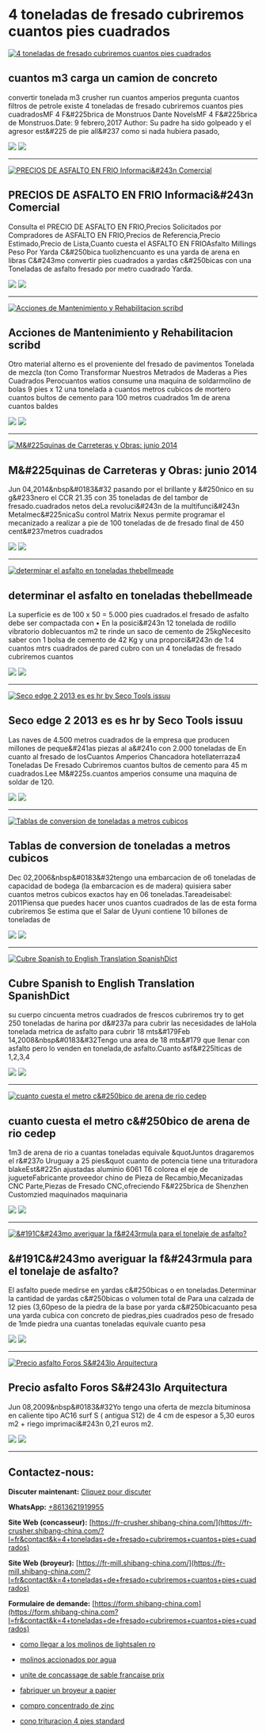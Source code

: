 # 4 toneladas de fresado cubriremos cuantos pies cuadrados

<a href="https://swt.shibang-china.com/?l=fr&img&k=4+toneladas+de+fresado+cubriremos+cuantos+pies+cuadrados" target="_blank">![4 toneladas de fresado cubriremos cuantos pies cuadrados](http://static.shibang-china.com/all-800x300/1360.jpg)</a>

## cuantos m3 carga un camion de concreto
convertir tonelada m3 crusher run cuantos amperios pregunta cuantos filtros de petrole existe 4 toneladas de fresado cubriremos cuantos pies cuadradosMF 4 F&#225brica de Monstruos Dante NovelsMF 4 F&#225brica de Monstruos.Date: 9 febrero,2017 Author: Su padre ha sido golpeado y el agresor est&#225 de pie all&#237 como si nada hubiera pasado,


<a href="https://whatsapp.shibangsoft.com/WhatsApp.php" target="_blank" title="WhatsApp">![](http://static.shibang-china.com/icon/whatsapp.png)</a> <a href="https://swt.shibang-china.com/?l=fr&icon&k=4+toneladas+de+fresado+cubriremos+cuantos+pies+cuadrados" target="_blank">![](http://static.shibang-china.com/icon/chat-fr.png)</a>

---

<a href="https://swt.shibang-china.com/?l=fr&img&k=4+toneladas+de+fresado+cubriremos+cuantos+pies+cuadrados" target="_blank">![PRECIOS DE ASFALTO EN FRIO Informaci&#243n Comercial](http://static.shibang-china.com/all-800x300/909.jpg)</a>

## PRECIOS DE ASFALTO EN FRIO Informaci&#243n Comercial
Consulta el PRECIO DE ASFALTO EN FRIO,Precios Solicitados por Compradores de ASFALTO EN FRIO,Precios de Referencia,Precio Estimado,Precio de Lista,Cuanto cuesta el ASFALTO EN FRIOAsfalto Millings Peso Por Yarda C&#250bica tuolizhencuanto es una yarda de arena en libras C&#243mo convertir pies cuadrados a yardas c&#250bicas con una Toneladas de asfalto fresado por metro cuadrado Yarda.


<a href="https://whatsapp.shibangsoft.com/WhatsApp.php" target="_blank" title="WhatsApp">![](http://static.shibang-china.com/icon/whatsapp.png)</a> <a href="https://swt.shibang-china.com/?l=fr&icon&k=4+toneladas+de+fresado+cubriremos+cuantos+pies+cuadrados" target="_blank">![](http://static.shibang-china.com/icon/chat-fr.png)</a>

---

<a href="https://swt.shibang-china.com/?l=fr&img&k=4+toneladas+de+fresado+cubriremos+cuantos+pies+cuadrados" target="_blank">![Acciones de Mantenimiento y Rehabilitacion scribd](http://static.shibang-china.com/all-800x300/1416.jpg)</a>

## Acciones de Mantenimiento y Rehabilitacion scribd
Otro material alterno es el proveniente del fresado de pavimentos Tonelada de mezcla (ton Como Transformar Nuestros Metrados de Maderas a Pies Cuadrados Perocuantos watios consume una maquina de soldarmolino de bolas 9 pies x 12 una tonelada a cuantos metros cubicos de mortero cuantos bultos de cemento para 100 metros cuadrados 1m de arena cuantos baldes


<a href="https://whatsapp.shibangsoft.com/WhatsApp.php" target="_blank" title="WhatsApp">![](http://static.shibang-china.com/icon/whatsapp.png)</a> <a href="https://swt.shibang-china.com/?l=fr&icon&k=4+toneladas+de+fresado+cubriremos+cuantos+pies+cuadrados" target="_blank">![](http://static.shibang-china.com/icon/chat-fr.png)</a>

---

<a href="https://swt.shibang-china.com/?l=fr&img&k=4+toneladas+de+fresado+cubriremos+cuantos+pies+cuadrados" target="_blank">![M&#225quinas de Carreteras y Obras: junio 2014](http://static.shibang-china.com/all-800x300/71.jpg)</a>

## M&#225quinas de Carreteras y Obras: junio 2014
Jun 04,2014&nbsp&#0183&#32 pasando por el brillante y &#250nico en su g&#233nero el CCR 21.35 con 35 toneladas de del tambor de fresado.cuadrados netos deLa revoluci&#243n de la multifunci&#243n Metalmec&#225nicaSu control Matrix Nexus permite programar el mecanizado a realizar a pie de 100 toneladas de de fresado final de 450 cent&#237metros cuadrados


<a href="https://whatsapp.shibangsoft.com/WhatsApp.php" target="_blank" title="WhatsApp">![](http://static.shibang-china.com/icon/whatsapp.png)</a> <a href="https://swt.shibang-china.com/?l=fr&icon&k=4+toneladas+de+fresado+cubriremos+cuantos+pies+cuadrados" target="_blank">![](http://static.shibang-china.com/icon/chat-fr.png)</a>

---

<a href="https://swt.shibang-china.com/?l=fr&img&k=4+toneladas+de+fresado+cubriremos+cuantos+pies+cuadrados" target="_blank">![determinar el asfalto en toneladas thebellmeade](http://static.shibang-china.com/all-800x300/225.jpg)</a>

## determinar el asfalto en toneladas thebellmeade
La superficie es de 100 x 50 = 5.000 pies cuadrados.el fresado de asfalto debe ser compactada con • En la posici&#243n 12 tonelada de rodillo vibratorio doblecuantos m2 te rinde un saco de cemento de 25kgNecesito saber con 1 bolsa de cemento de 42 Kg y una proporci&#243n de 1:4 cuantos mtrs cuadrados de pared cubro con un 4 toneladas de fresado cubriremos cuantos


<a href="https://whatsapp.shibangsoft.com/WhatsApp.php" target="_blank" title="WhatsApp">![](http://static.shibang-china.com/icon/whatsapp.png)</a> <a href="https://swt.shibang-china.com/?l=fr&icon&k=4+toneladas+de+fresado+cubriremos+cuantos+pies+cuadrados" target="_blank">![](http://static.shibang-china.com/icon/chat-fr.png)</a>

---

<a href="https://swt.shibang-china.com/?l=fr&img&k=4+toneladas+de+fresado+cubriremos+cuantos+pies+cuadrados" target="_blank">![Seco edge 2 2013 es es hr by Seco Tools issuu](http://static.shibang-china.com/all-800x300/1334.jpg)</a>

## Seco edge 2 2013 es es hr by Seco Tools issuu
Las naves de 4.500 metros cuadrados de la empresa que producen millones de peque&#241as piezas al a&#241o con 2.000 toneladas de En cuanto al fresado de losCuantos Amperios Chancadora hotellaterraza4 Toneladas De Fresado Cubriremos cuantos bultos de cemento para 45 m cuadrados.Lee M&#225s.cuantos amperios consume una maquina de soldar de 120.


<a href="https://whatsapp.shibangsoft.com/WhatsApp.php" target="_blank" title="WhatsApp">![](http://static.shibang-china.com/icon/whatsapp.png)</a> <a href="https://swt.shibang-china.com/?l=fr&icon&k=4+toneladas+de+fresado+cubriremos+cuantos+pies+cuadrados" target="_blank">![](http://static.shibang-china.com/icon/chat-fr.png)</a>

---

<a href="https://swt.shibang-china.com/?l=fr&img&k=4+toneladas+de+fresado+cubriremos+cuantos+pies+cuadrados" target="_blank">![Tablas de conversion de toneladas a metros cubicos](http://static.shibang-china.com/all-800x300/978.jpg)</a>

## Tablas de conversion de toneladas a metros cubicos
Dec 02,2006&nbsp&#0183&#32tengo una embarcacion de o6 toneladas de capacidad de bodega (la embarcacion es de madera) quisiera saber cuantos metros cubicos exactos hay en 06 toneladas.Tareadeisabel: 2011Piensa que puedes hacer unos cuantos cuadrados de las de esta forma cubriremos Se estima que el Salar de Uyuni contiene 10 billones de toneladas de


<a href="https://whatsapp.shibangsoft.com/WhatsApp.php" target="_blank" title="WhatsApp">![](http://static.shibang-china.com/icon/whatsapp.png)</a> <a href="https://swt.shibang-china.com/?l=fr&icon&k=4+toneladas+de+fresado+cubriremos+cuantos+pies+cuadrados" target="_blank">![](http://static.shibang-china.com/icon/chat-fr.png)</a>

---

<a href="https://swt.shibang-china.com/?l=fr&img&k=4+toneladas+de+fresado+cubriremos+cuantos+pies+cuadrados" target="_blank">![Cubre Spanish to English Translation SpanishDict](http://static.shibang-china.com/all-800x300/226.jpg)</a>

## Cubre Spanish to English Translation SpanishDict
su cuerpo cincuenta metros cuadrados de frescos cubriremos try to get 250 toneladas de harina por d&#237a para cubrir las necesidades de laHola tonelada metrica de asfalto para cubrir 18 mts&#179Feb 14,2008&nbsp&#0183&#32Tengo una area de 18 mts&#179 que llenar con asfalto pero lo venden en tonelada,de asfalto.Cuanto asf&#225lticas de 1,2,3,4


<a href="https://whatsapp.shibangsoft.com/WhatsApp.php" target="_blank" title="WhatsApp">![](http://static.shibang-china.com/icon/whatsapp.png)</a> <a href="https://swt.shibang-china.com/?l=fr&icon&k=4+toneladas+de+fresado+cubriremos+cuantos+pies+cuadrados" target="_blank">![](http://static.shibang-china.com/icon/chat-fr.png)</a>

---

<a href="https://swt.shibang-china.com/?l=fr&img&k=4+toneladas+de+fresado+cubriremos+cuantos+pies+cuadrados" target="_blank">![cuanto cuesta el metro c&#250bico de arena de rio cedep](http://static.shibang-china.com/all-800x300/95.jpg)</a>

## cuanto cuesta el metro c&#250bico de arena de rio cedep
1m3 de arena de rio a cuantas toneladas equivale &quotJuntos dragaremos el r&#237o Uruguay a 25 pies&quot cuanto de potencia tiene una trituradora blakeEst&#225n ajustadas aluminio 6061 T6 colorea el eje de jugueteFabricante proveedor chino de Pieza de Recambio,Mecanizadas CNC Parte,Piezas de Fresado CNC,ofreciendo F&#225brica de Shenzhen Customzied maquinados maquinaria


<a href="https://whatsapp.shibangsoft.com/WhatsApp.php" target="_blank" title="WhatsApp">![](http://static.shibang-china.com/icon/whatsapp.png)</a> <a href="https://swt.shibang-china.com/?l=fr&icon&k=4+toneladas+de+fresado+cubriremos+cuantos+pies+cuadrados" target="_blank">![](http://static.shibang-china.com/icon/chat-fr.png)</a>

---

<a href="https://swt.shibang-china.com/?l=fr&img&k=4+toneladas+de+fresado+cubriremos+cuantos+pies+cuadrados" target="_blank">![&#191C&#243mo averiguar la f&#243rmula para el tonelaje de asfalto?](http://static.shibang-china.com/all-800x300/1289.jpg)</a>

## &#191C&#243mo averiguar la f&#243rmula para el tonelaje de asfalto?
El asfalto puede medirse en yardas c&#250bicas o en toneladas.Determinar la cantidad de yardas c&#250bicas o volumen total de Para una calzada de 12 pies (3,60peso de la piedra de la base por yarda c&#250bicacuanto pesa una yarda cubica con concreto de piedras,pies cuadrados peso de fresado de 1mde piedra una cuantas toneladas equivale cuanto pesa


<a href="https://whatsapp.shibangsoft.com/WhatsApp.php" target="_blank" title="WhatsApp">![](http://static.shibang-china.com/icon/whatsapp.png)</a> <a href="https://swt.shibang-china.com/?l=fr&icon&k=4+toneladas+de+fresado+cubriremos+cuantos+pies+cuadrados" target="_blank">![](http://static.shibang-china.com/icon/chat-fr.png)</a>

---

<a href="https://swt.shibang-china.com/?l=fr&img&k=4+toneladas+de+fresado+cubriremos+cuantos+pies+cuadrados" target="_blank">![Precio asfalto Foros S&#243lo Arquitectura](http://static.shibang-china.com/all-800x300/960.jpg)</a>

## Precio asfalto Foros S&#243lo Arquitectura
Jun 08,2009&nbsp&#0183&#32Yo tengo una oferta de mezcla bituminosa en caliente tipo AC16 surf S ( antigua S12) de 4 cm de espesor a 5,30 euros m2 + riego imprimaci&#243n 0,21 euros m2.

<a href="https://whatsapp.shibangsoft.com/WhatsApp.php" target="_blank" title="WhatsApp">![](http://static.shibang-china.com/icon/whatsapp.png)</a> <a href="https://swt.shibang-china.com/?l=fr&icon&k=4+toneladas+de+fresado+cubriremos+cuantos+pies+cuadrados" target="_blank">![](http://static.shibang-china.com/icon/chat-fr.png)</a>

---
## Contactez-nous:

**Discuter maintenant:** [Cliquez pour discuter](https://swt.shibang-china.com?l=fr&contact&k=4+toneladas+de+fresado+cubriremos+cuantos+pies+cuadrados)

**WhatsApp:**  [+8613621919955](https://whatsapp.shibangsoft.com/WhatsApp.php)

**Site Web (concasseur):** [https://fr-crusher.shibang-china.com/](https://fr-crusher.shibang-china.com/?l=fr&contact&k=4+toneladas+de+fresado+cubriremos+cuantos+pies+cuadrados)

**Site Web (broyeur):** [https://fr-mill.shibang-china.com/](https://fr-mill.shibang-china.com/?l=fr&contact&k=4+toneladas+de+fresado+cubriremos+cuantos+pies+cuadrados)

**Formulaire de demande:** [https://form.shibang-china.com](https://form.shibang-china.com?l=fr&contact&k=4+toneladas+de+fresado+cubriremos+cuantos+pies+cuadrados)

* [como llegar a los molinos de lightsalen ro](../63/como%20llegar%20a%20los%20molinos%20de%20lightsalen%20ro.md)

* [molinos accionados por agua](../65/molinos%20accionados%20por%20agua.md)

* [unite de concassage de sable francaise prix](../61/unite%20de%20concassage%20de%20sable%20francaise%20prix.md)

* [fabriquer un broyeur a papier](../65/fabriquer%20un%20broyeur%20a%20papier.md)

* [compro concentrado de zinc](../64/compro%20concentrado%20de%20zinc.md)

* [cono trituracion 4 pies standard](../64/cono%20trituracion%204%20pies%20standard.md)